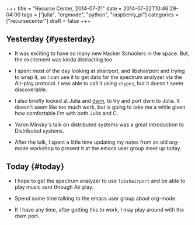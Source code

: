 +++
title = "Recurse Center, 2014-07-21"
date = 2014-07-22T10:46:29-04:00
tags = ["julia", "orgmode", "python", "raspberry_pi"]
categories = ["recursecenter"]
draft = false
+++

## Yesterday {#yesterday}

-   It was exciting to have so many new Hacker Schoolers in the space.  But, the
    excitement was kinda distracting too.

-   I spent most of the day looking at shairport, and libshairport and trying to
    wrap it, so I can use it to get data for the spectrum analyzer via the
    Air-play protocol.  I was able to call it using `ctypes`, but it doesn't seem
    discoverable.

-   I also briefly looked at Julia and [dwm](http://dwm.suckless.org), to try and port dwm to Julia.  It
    doesn't seem like too much work, but is going to take me a while given how
    comfortable I'm with both Julia and C.

-   Yaron Minsky's talk on distributed systems was a great introduction to
    Distributed systems.

-   After the talk, I spent a little time updating my notes from an old org-mode
    workshop to present it at the emacs user group meet up today.


## Today {#today}

-   I hope to get the spectrum analyzer to use `libshairport` and be able to play
    music sent through Air play.

-   Spend some time talking to the emacs user group about org-mode.

-   If I have any time, after getting this to work, I may play around with the
    dwm port.
